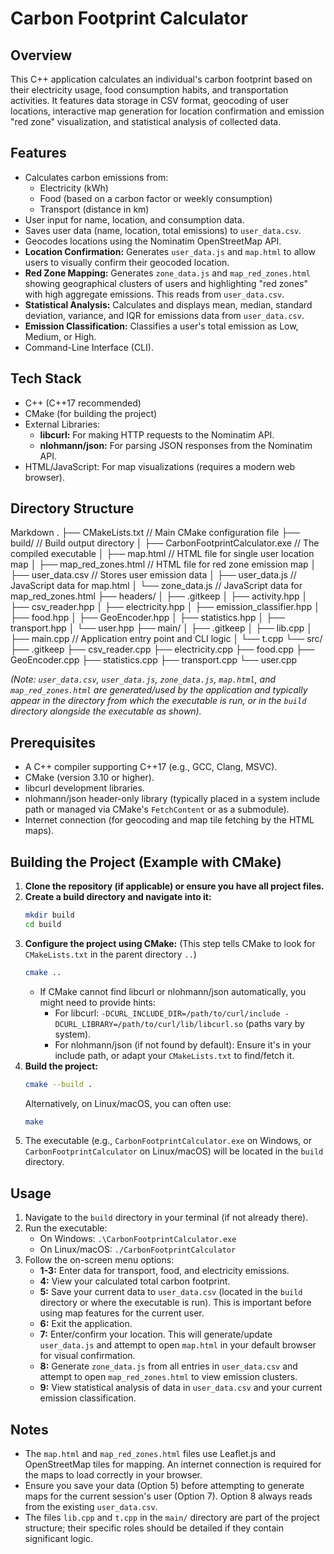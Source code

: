 # Carbon Footprint Calculator

## Overview
This C++ application calculates an individual's carbon footprint based on their electricity usage, food consumption habits, and transportation activities. It features data storage in CSV format, geocoding of user locations, interactive map generation for location confirmation and emission "red zone" visualization, and statistical analysis of collected data.

## Features
- Calculates carbon emissions from:
    - Electricity (kWh)
    - Food (based on a carbon factor or weekly consumption)
    - Transport (distance in km)
- User input for name, location, and consumption data.
- Saves user data (name, location, total emissions) to `user_data.csv`.
- Geocodes locations using the Nominatim OpenStreetMap API.
- **Location Confirmation:** Generates `user_data.js` and `map.html` to allow users to visually confirm their geocoded location.
- **Red Zone Mapping:** Generates `zone_data.js` and `map_red_zones.html` showing geographical clusters of users and highlighting "red zones" with high aggregate emissions. This reads from `user_data.csv`.
- **Statistical Analysis:** Calculates and displays mean, median, standard deviation, variance, and IQR for emissions data from `user_data.csv`.
- **Emission Classification:** Classifies a user's total emission as Low, Medium, or High.
- Command-Line Interface (CLI).

## Tech Stack
- C++ (C++17 recommended)
- CMake (for building the project)
- External Libraries:
    - **libcurl:** For making HTTP requests to the Nominatim API.
    - **nlohmann/json:** For parsing JSON responses from the Nominatim API.
- HTML/JavaScript: For map visualizations (requires a modern web browser).

## Directory Structure
Markdown
.
├── CMakeLists.txt // Main CMake configuration file
├── build/ // Build output directory
│ ├── CarbonFootprintCalculator.exe // The compiled executable
│ ├── map.html // HTML file for single user location map
│ ├── map_red_zones.html // HTML file for red zone emission map
│ ├── user_data.csv // Stores user emission data
│ ├── user_data.js // JavaScript data for map.html
│ └── zone_data.js // JavaScript data for map_red_zones.html
├── headers/
│ ├── .gitkeep
│ ├── activity.hpp
│ ├── csv_reader.hpp
│ ├── electricity.hpp
│ ├── emission_classifier.hpp
│ ├── food.hpp
│ ├── GeoEncoder.hpp
│ ├── statistics.hpp
│ ├── transport.hpp
│ └── user.hpp
├── main/
│ ├── .gitkeep
│ ├── lib.cpp
│ ├── main.cpp // Application entry point and CLI logic
│ └── t.cpp
└── src/
├── .gitkeep
├── csv_reader.cpp
├── electricity.cpp
├── food.cpp
├── GeoEncoder.cpp
├── statistics.cpp
├── transport.cpp
└── user.cpp

*(Note: `user_data.csv`, `user_data.js`, `zone_data.js`, `map.html`, and `map_red_zones.html` are generated/used by the application and typically appear in the directory from which the executable is run, or in the `build` directory alongside the executable as shown).*

## Prerequisites
- A C++ compiler supporting C++17 (e.g., GCC, Clang, MSVC).
- CMake (version 3.10 or higher).
- libcurl development libraries.
- nlohmann/json header-only library (typically placed in a system include path or managed via CMake's `FetchContent` or as a submodule).
- Internet connection (for geocoding and map tile fetching by the HTML maps).

## Building the Project (Example with CMake)
1.  **Clone the repository (if applicable) or ensure you have all project files.**
2.  **Create a build directory and navigate into it:**
    ```bash
    mkdir build
    cd build
    ```
3.  **Configure the project using CMake:**
    (This step tells CMake to look for `CMakeLists.txt` in the parent directory `..`)
    ```bash
    cmake ..
    ```
    *   If CMake cannot find libcurl or nlohmann/json automatically, you might need to provide hints:
        *   For libcurl: `-DCURL_INCLUDE_DIR=/path/to/curl/include -DCURL_LIBRARY=/path/to/curl/lib/libcurl.so` (paths vary by system).
        *   For nlohmann/json (if not found by default): Ensure it's in your include path, or adapt your `CMakeLists.txt` to find/fetch it.
4.  **Build the project:**
    ```bash
    cmake --build .
    ```
    Alternatively, on Linux/macOS, you can often use:
    ```bash
    make
    ```
5.  The executable (e.g., `CarbonFootprintCalculator.exe` on Windows, or `CarbonFootprintCalculator` on Linux/macOS) will be located in the `build` directory.

## Usage
1.  Navigate to the `build` directory in your terminal (if not already there).
2.  Run the executable:
    *   On Windows: `.\CarbonFootprintCalculator.exe`
    *   On Linux/macOS: `./CarbonFootprintCalculator`
3.  Follow the on-screen menu options:
    *   **1-3:** Enter data for transport, food, and electricity emissions.
    *   **4:** View your calculated total carbon footprint.
    *   **5:** Save your current data to `user_data.csv` (located in the `build` directory or where the executable is run). This is important before using map features for the current user.
    *   **6:** Exit the application.
    *   **7:** Enter/confirm your location. This will generate/update `user_data.js` and attempt to open `map.html` in your default browser for visual confirmation.
    *   **8:** Generate `zone_data.js` from all entries in `user_data.csv` and attempt to open `map_red_zones.html` to view emission clusters.
    *   **9:** View statistical analysis of data in `user_data.csv` and your current emission classification.

## Notes
- The `map.html` and `map_red_zones.html` files use Leaflet.js and OpenStreetMap tiles for mapping. An internet connection is required for the maps to load correctly in your browser.
- Ensure you save your data (Option 5) before attempting to generate maps for the current session's user (Option 7). Option 8 always reads from the existing `user_data.csv`.
- The files `lib.cpp` and `t.cpp` in the `main/` directory are part of the project structure; their specific roles should be detailed if they contain significant logic.
